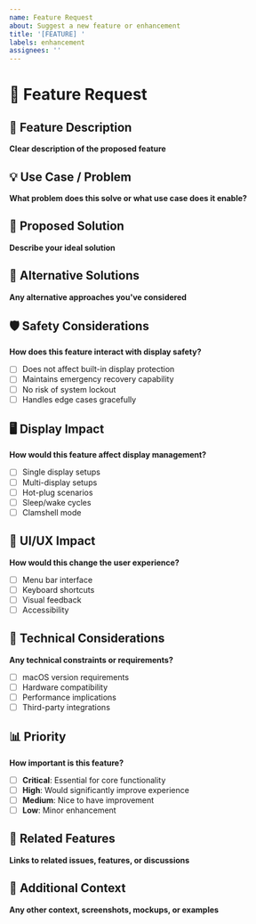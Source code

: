 ```yaml
---
name: Feature Request
about: Suggest a new feature or enhancement
title: '[FEATURE] '
labels: enhancement
assignees: ''
---
```


# 🚀 Feature Request

## 📝 Feature Description
**Clear description of the proposed feature**

## 💡 Use Case / Problem
**What problem does this solve or what use case does it enable?**

## 🎯 Proposed Solution
**Describe your ideal solution**

## 🔄 Alternative Solutions
**Any alternative approaches you've considered**

## 🛡️ Safety Considerations
**How does this feature interact with display safety?**
- [ ] Does not affect built-in display protection
- [ ] Maintains emergency recovery capability
- [ ] No risk of system lockout
- [ ] Handles edge cases gracefully

## 🖥️ Display Impact
**How would this feature affect display management?**
- [ ] Single display setups
- [ ] Multi-display setups  
- [ ] Hot-plug scenarios
- [ ] Sleep/wake cycles
- [ ] Clamshell mode

## 🎨 UI/UX Impact
**How would this change the user experience?**
- [ ] Menu bar interface
- [ ] Keyboard shortcuts
- [ ] Visual feedback
- [ ] Accessibility

## 🔧 Technical Considerations
**Any technical constraints or requirements?**
- [ ] macOS version requirements
- [ ] Hardware compatibility  
- [ ] Performance implications
- [ ] Third-party integrations

## 📊 Priority
**How important is this feature?**
- [ ] **Critical**: Essential for core functionality
- [ ] **High**: Would significantly improve experience
- [ ] **Medium**: Nice to have improvement
- [ ] **Low**: Minor enhancement

## 🔗 Related Features
**Links to related issues, features, or discussions**

## 📎 Additional Context
**Any other context, screenshots, mockups, or examples**